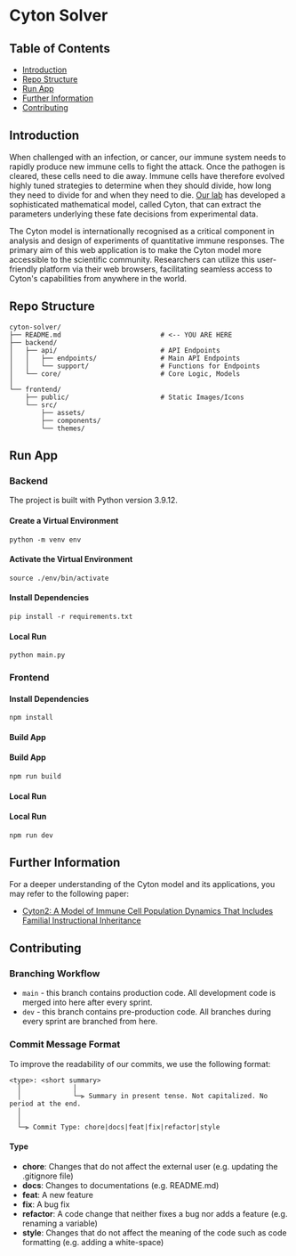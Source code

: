 # Cyton Solver

## Table of Contents
- [Introduction](#introduction)
- [Repo Structure](#repo-structure)
- [Run App](#run-app)
- [Further Information](#further-information)
- [Contributing](#contributing)

## Introduction

When challenged with an infection, or cancer, our immune system needs to rapidly produce new immune cells to fight the attack. Once the pathogen is cleared, these cells need to die away. Immune cells have therefore evolved highly tuned strategies to determine when they should divide, how long they need to divide for and when they need to die. [Our lab](https://www.wehi.edu.au/laboratory/hodgkin-lab/) has developed a sophisticated mathematical model, called Cyton, that can extract the parameters underlying these fate decisions from experimental data.

The Cyton model is internationally recognised as a critical component in analysis and design of experiments of quantitative immune responses. The primary aim of this web application is to make the Cyton model more accessible to the scientific community. Researchers can utilize this user-friendly platform via their web browsers, facilitating seamless access to Cyton's capabilities from anywhere in the world.

## Repo Structure
```
cyton-solver/
├── README.md                         # <-- YOU ARE HERE
├── backend/                         
│   ├── api/                          # API Endpoints           
│   │   ├── endpoints/                # Main API Endpoints
│   │   └── support/                  # Functions for Endpoints
│   └── core/                         # Core Logic, Models
│            
└── frontend/                        
    ├── public/                       # Static Images/Icons
    └── src/
        ├── assets/
        ├── components/
        └── themes/
```

## Run App

### Backend
The project is built with Python version 3.9.12.

#### Create a Virtual Environment
```
python -m venv env
```

#### Activate the Virtual Environment
```
source ./env/bin/activate
```

#### Install Dependencies
```
pip install -r requirements.txt
```

#### Local Run 
```
python main.py
```       

### Frontend

#### Install Dependencies
```
npm install
```

#### Build App
#### Build App
```
npm run build
```

#### Local Run
#### Local Run
```
npm run dev
```

## Further Information

For a deeper understanding of the Cyton model and its applications, you may refer to the following paper:

- [Cyton2: A Model of Immune Cell Population Dynamics That Includes Familial Instructional Inheritance](https://www.frontiersin.org/articles/10.3389/fbinf.2021.723337/full)

## Contributing

### Branching Workflow
- ```main``` - this branch contains production code. All development code is merged into here after every sprint.
- ```dev``` - this branch contains pre-production code. All branches during every sprint are branched from here.

### Commit Message Format
To improve the readability of our commits, we use the following format:
```
<type>: <short summary>
  │             │
  │             └─⫸ Summary in present tense. Not capitalized. No period at the end.
  │       
  │       
  └─⫸ Commit Type: chore|docs|feat|fix|refactor|style
```

#### Type
* **chore**: Changes that do not affect the external user (e.g. updating the .gitignore file)
* **docs**: Changes to documentations (e.g. README.md)
* **feat**: A new feature
* **fix**: A bug fix
* **refactor**: A code change that neither fixes a bug nor adds a feature (e.g. renaming a variable)
* **style**: Changes that do not affect the meaning of the code such as code formatting (e.g. adding a white-space)